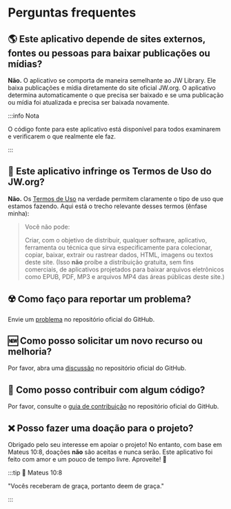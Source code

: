 # Perguntas frequentes

## :earth_americas: Este aplicativo depende de sites externos, fontes ou pessoas para baixar publicações ou mídias?

**Não.** O aplicativo se comporta de maneira semelhante ao JW Library. Ele baixa publicações e mídia diretamente do site oficial JW.org. O aplicativo determina automaticamente o que precisa ser baixado e se uma publicação ou mídia foi atualizada e precisa ser baixada novamente.

:::info Nota

O código fonte para este aplicativo está disponível para todos examinarem e verificarem o que realmente ele faz.

:::

## :thinking: Este aplicativo infringe os Termos de Uso do JW.org?

**Não.** Os [Termos de Uso](https://www.jw.org/finder?docid=1011511&prefer=content) na verdade permitem claramente o tipo de uso que estamos fazendo. Aqui está o trecho relevante desses termos (ênfase minha):

> Você não pode:
>
> Criar, com o objetivo de distribuir, qualquer software, aplicativo, ferramenta ou técnica que sirva especificamente para colecionar, copiar, baixar, extrair ou rastrear dados, HTML, imagens ou textos deste site. (Isso **não** proíbe a distribuição gratuita, sem fins comerciais, de aplicativos projetados para baixar arquivos eletrônicos como EPUB, PDF, MP3 e arquivos MP4 das áreas públicas deste site.)

## :radioactive: Como faço para reportar um problema?

Envie um [problema](https://github.com/sircharlo/meeting-media-manager/issues) no repositório oficial do GitHub.

## :new: Como posso solicitar um novo recurso ou melhoria?

Por favor, abra uma [discussão](https://github.com/sircharlo/meeting-media-manager/discussions) no repositório oficial do GitHub.

## :handshake: Como posso contribuir com algum código?

Por favor, consulte o [guia de contribuição](https://github.com/sircharlo/meeting-media-manager/blob/master/CONTRIBUTING.md) no repositório oficial do GitHub.

## :x: Posso fazer uma doação para o projeto?

Obrigado pelo seu interesse em apoiar o projeto! No entanto, com base em Mateus 10:8, doações **não** são aceitas e nunca serão. Este aplicativo foi feito com amor e um pouco de tempo livre. Aproveite! :tada:

:::tip :book: Mateus 10:8

"Vocês receberam de graça, portanto deem de graça."

:::
